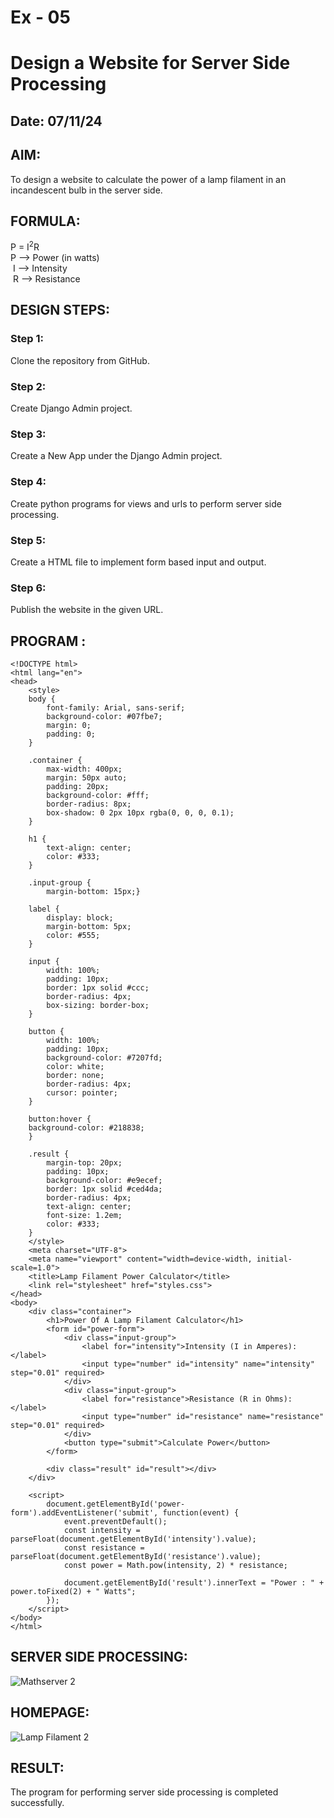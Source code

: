 # Ex - 05 
# Design a Website for Server Side Processing
## Date: 07/11/24

## AIM:
 To design a website to calculate the power of a lamp filament in an incandescent bulb in the server side. 


## FORMULA:
P = I<sup>2</sup>R
<br> P --> Power (in watts)
<br> I --> Intensity
<br> R --> Resistance

## DESIGN STEPS:

### Step 1:
Clone the repository from GitHub.

### Step 2:
Create Django Admin project.

### Step 3:
Create a New App under the Django Admin project.

### Step 4:
Create python programs for views and urls to perform server side processing.

### Step 5:
Create a HTML file to implement form based input and output.

### Step 6:
Publish the website in the given URL.

## PROGRAM :
```
<!DOCTYPE html>
<html lang="en">
<head>
    <style>
    body {
        font-family: Arial, sans-serif;
        background-color: #07fbe7;
        margin: 0;
        padding: 0;
    }
    
    .container {
        max-width: 400px;
        margin: 50px auto;
        padding: 20px;
        background-color: #fff;
        border-radius: 8px;
        box-shadow: 0 2px 10px rgba(0, 0, 0, 0.1);
    }
    
    h1 {
        text-align: center;
        color: #333;
    }
    
    .input-group {
        margin-bottom: 15px;}
        
    label {
        display: block;
        margin-bottom: 5px;
        color: #555;
    }
        
    input {
        width: 100%;
        padding: 10px;
        border: 1px solid #ccc;
        border-radius: 4px;
        box-sizing: border-box;
    }
    
    button {
        width: 100%;
        padding: 10px;
        background-color: #7207fd;
        color: white;
        border: none;
        border-radius: 4px;
        cursor: pointer;
    }
    
    button:hover {
    background-color: #218838;
    }

    .result {
        margin-top: 20px;
        padding: 10px;
        background-color: #e9ecef;
        border: 1px solid #ced4da;
        border-radius: 4px;
        text-align: center;
        font-size: 1.2em;
        color: #333;
    }
    </style>
    <meta charset="UTF-8">
    <meta name="viewport" content="width=device-width, initial-scale=1.0">
    <title>Lamp Filament Power Calculator</title>
    <link rel="stylesheet" href="styles.css">
</head>
<body>
    <div class="container">
        <h1>Power Of A Lamp Filament Calculator</h1>
        <form id="power-form">
            <div class="input-group">
                <label for="intensity">Intensity (I in Amperes):</label>
                <input type="number" id="intensity" name="intensity" step="0.01" required>
            </div>
            <div class="input-group">
                <label for="resistance">Resistance (R in Ohms):</label>
                <input type="number" id="resistance" name="resistance" step="0.01" required>
            </div>
            <button type="submit">Calculate Power</button>
        </form>

        <div class="result" id="result"></div>
    </div>

    <script>
        document.getElementById('power-form').addEventListener('submit', function(event) {
            event.preventDefault();
            const intensity = parseFloat(document.getElementById('intensity').value);
            const resistance = parseFloat(document.getElementById('resistance').value);
            const power = Math.pow(intensity, 2) * resistance;

            document.getElementById('result').innerText = "Power : " + power.toFixed(2) + " Watts";
        });
    </script>
</body>
</html>
```



## SERVER SIDE PROCESSING:
![Mathserver 2](https://github.com/user-attachments/assets/d15dbbb9-54e9-442b-b859-07223b945b66)
## HOMEPAGE:
![Lamp Filament 2](https://github.com/user-attachments/assets/8acb9156-0a2b-4e58-bc29-a3429553b76c)
## RESULT:
The program for performing server side processing is completed successfully.
